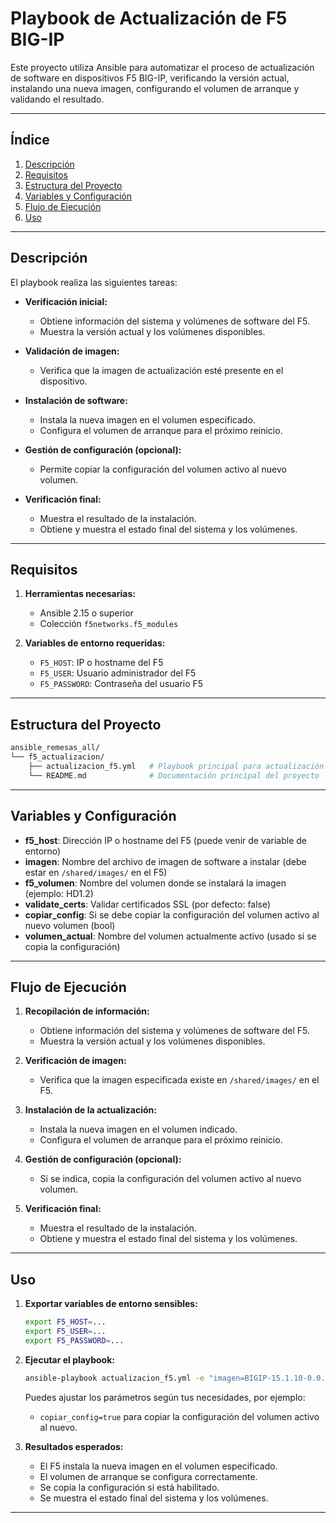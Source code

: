 # Playbook de Actualización de F5 BIG-IP

Este proyecto utiliza Ansible para automatizar el proceso de actualización de software en dispositivos F5 BIG-IP, verificando la versión actual, instalando una nueva imagen, configurando el volumen de arranque y validando el resultado.

---

## Índice

1. [Descripción](#descripción)
2. [Requisitos](#requisitos)
3. [Estructura del Proyecto](#estructura-del-proyecto)
4. [Variables y Configuración](#variables-y-configuración)
5. [Flujo de Ejecución](#flujo-de-ejecución)
6. [Uso](#uso)

---

## Descripción

El playbook realiza las siguientes tareas:

- **Verificación inicial:**
  - Obtiene información del sistema y volúmenes de software del F5.
  - Muestra la versión actual y los volúmenes disponibles.

- **Validación de imagen:**
  - Verifica que la imagen de actualización esté presente en el dispositivo.

- **Instalación de software:**
  - Instala la nueva imagen en el volumen especificado.
  - Configura el volumen de arranque para el próximo reinicio.

- **Gestión de configuración (opcional):**
  - Permite copiar la configuración del volumen activo al nuevo volumen.

- **Verificación final:**
  - Muestra el resultado de la instalación.
  - Obtiene y muestra el estado final del sistema y los volúmenes.

---

## Requisitos

1. **Herramientas necesarias:**
   - Ansible 2.15 o superior
   - Colección `f5networks.f5_modules`

2. **Variables de entorno requeridas:**
   - `F5_HOST`: IP o hostname del F5
   - `F5_USER`: Usuario administrador del F5
   - `F5_PASSWORD`: Contraseña del usuario F5

---

## Estructura del Proyecto

```bash
ansible_remesas_all/
└── f5_actualizacion/
    ├── actualizacion_f5.yml   # Playbook principal para actualización de F5
    └── README.md              # Documentación principal del proyecto
```

---

## Variables y Configuración

- **f5_host**: Dirección IP o hostname del F5 (puede venir de variable de entorno)
- **imagen**: Nombre del archivo de imagen de software a instalar (debe estar en `/shared/images/` en el F5)
- **f5_volumen**: Nombre del volumen donde se instalará la imagen (ejemplo: HD1.2)
- **validate_certs**: Validar certificados SSL (por defecto: false)
- **copiar_config**: Si se debe copiar la configuración del volumen activo al nuevo volumen (bool)
- **volumen_actual**: Nombre del volumen actualmente activo (usado si se copia la configuración)

---

## Flujo de Ejecución

1. **Recopilación de información:**
   - Obtiene información del sistema y volúmenes de software del F5.
   - Muestra la versión actual y los volúmenes disponibles.

2. **Verificación de imagen:**
   - Verifica que la imagen especificada existe en `/shared/images/` en el F5.

3. **Instalación de la actualización:**
   - Instala la nueva imagen en el volumen indicado.
   - Configura el volumen de arranque para el próximo reinicio.

4. **Gestión de configuración (opcional):**
   - Si se indica, copia la configuración del volumen activo al nuevo volumen.

5. **Verificación final:**
   - Muestra el resultado de la instalación.
   - Obtiene y muestra el estado final del sistema y los volúmenes.

---

## Uso

1. **Exportar variables de entorno sensibles:**

   ```bash
   export F5_HOST=...
   export F5_USER=...
   export F5_PASSWORD=...
   ```

2. **Ejecutar el playbook:**

   ```bash
   ansible-playbook actualizacion_f5.yml -e "imagen=BIGIP-15.1.10-0.0.17.iso f5_volumen=HD1.2 copiar_config=true volumen_actual=HD1.1"
   ```

   Puedes ajustar los parámetros según tus necesidades, por ejemplo:
   - `copiar_config=true` para copiar la configuración del volumen activo al nuevo.

3. **Resultados esperados:**
   - El F5 instala la nueva imagen en el volumen especificado.
   - El volumen de arranque se configura correctamente.
   - Se copia la configuración si está habilitado.
   - Se muestra el estado final del sistema y los volúmenes.

---